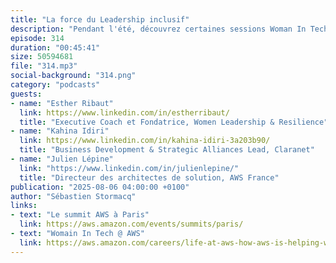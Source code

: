 ```yaml
---
title: "La force du Leadership inclusif"
description: "Pendant l'été, découvrez certaines sessions Woman In Tech qui se sont déroulées le 9 avril 2025 au palais des congrès de Paris. Découvrez comment transformer votre organisation grâce au leadership inclusif, un style de gestion innovant valorisant chaque voix et maximise le potentiel collectif. Des experts partagent : - leurs perspectives sur la création d'environnements de travail où diversité rime avec performance et innovation - les meilleures pratiques qui permettent aux entreprises leader de leur secteur d'augmenter significativement l'engagement des équipes et leur performance globale. - les principes clés du leadership inclusif qui transforment les défis en opportunités et créent une culture d'entreprise véritablement inclusive. Une occasion unique d'acquérir des outils pratiques pour devenir un leader et un collaborateur inclusif efficace !"
episode: 314
duration: "00:45:41"
size: 50594681
file: "314.mp3"
social-background: "314.png"
category: "podcasts"
guests:
- name: "Esther Ribaut"
  link: https://www.linkedin.com/in/estherribaut/
  title: "Executive Coach et Fondatrice, Women Leadership & Resilience"
- name: "Kahina Idiri"
  link: https://www.linkedin.com/in/kahina-idiri-3a203b90/
  title: "Business Development & Strategic Alliances Lead, Claranet"
- name: "Julien Lépine"
  link: "https://www.linkedin.com/in/julienlepine/"
  title: "Directeur des architectes de solution, AWS France"
publication: "2025-08-06 04:00:00 +0100"
author: "Sébastien Stormacq"
links:
- text: "Le summit AWS à Paris"
  link: https://aws.amazon.com/events/summits/paris/
- text: "Womain In Tech @ AWS"
  link: https://aws.amazon.com/careers/life-at-aws-how-aws-is-helping-women-and-girls-succeed-in-technology-careers/
---
```

